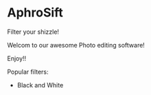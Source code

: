 # AphroSift
Filter your shizzle!


Welcom to our awesome Photo editing software!

Enjoy!!

Popular filters:

- Black and White